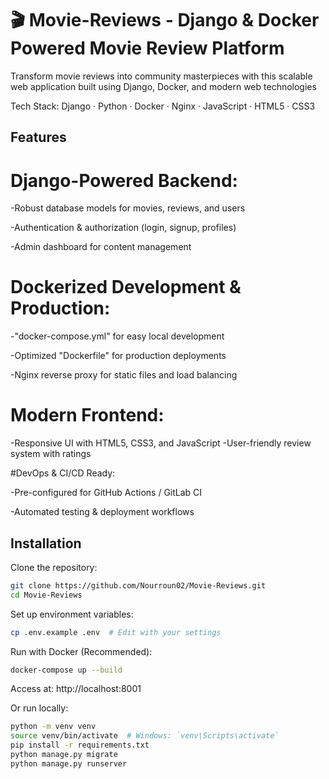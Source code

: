 # 🎬 Movie-Reviews - Django & Docker Powered Movie Review Platform

Transform movie reviews into community masterpieces with this scalable web application built using Django, Docker, and modern web technologies

Tech Stack: Django · Python · Docker · Nginx · JavaScript · HTML5 · CSS3


## Features

# Django-Powered Backend:

-Robust database models for movies, reviews, and users

-Authentication & authorization (login, signup, profiles)

-Admin dashboard for content management

# Dockerized Development & Production:

-"docker-compose.yml" for easy local development

-Optimized "Dockerfile" for production deployments

-Nginx reverse proxy for static files and load balancing

# Modern Frontend:

-Responsive UI with HTML5, CSS3, and JavaScript
-User-friendly review system with ratings

 #DevOps & CI/CD Ready:

-Pre-configured for GitHub Actions / GitLab CI

-Automated testing & deployment workflows

## Installation

Clone the repository:


```bash
git clone https://github.com/Nourroun02/Movie-Reviews.git
cd Movie-Reviews
```

Set up environment variables:
```bash
cp .env.example .env  # Edit with your settings
```
Run with Docker (Recommended):
```bash
docker-compose up --build
```
Access at: http://localhost:8001

Or run locally:
```bash
python -m venv venv
source venv/bin/activate  # Windows: `venv\Scripts\activate`
pip install -r requirements.txt
python manage.py migrate
python manage.py runserver
```


